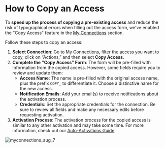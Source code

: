 ﻿---
sidebar_position: 5
---

# How to Copy an Access

To **speed up the process of copying a pre-existing access** and reduce the risk of typographical errors when filling out the access form, we've enabled the "Copy Access" feature in the [My Connections](https://app.travelgate.com/connections/myconnections) section.

Follow these steps to copy an access:

1. **Select Connection**: Go to [My Connections](/kb/connections/my-connections/), filter the access you want to copy, click on “Actions,” and then select **Copy Access**.
2. **Complete the "Copy Access" Form**: The form will be pre-filled with information from the copied access. However, some fields require you to review and update them:
   - **Access Name**: The name is pre-filled with the original access name, plus the prefix `COPY_` to differentiate it. Choose a distinctive name for the new access.
   - **Notification Emails**: Add your email(s) to receive notifications about the activation process.
   - **Credentials**: Set the appropriate credentials for the connection. Be sure to review all fields and make any necessary edits before requesting activation.
3. **Activation Process**: The activation process for the copied access is similar to any other activation and may take some time. For more information, check out our [Auto-Activations Guide](/kb/connections/my-connections/guick-guide-to-auto-activations).

![myconnections_aug_7](https://storage.travelgate.com/kbase/myconnections_aug_7.jpg)
